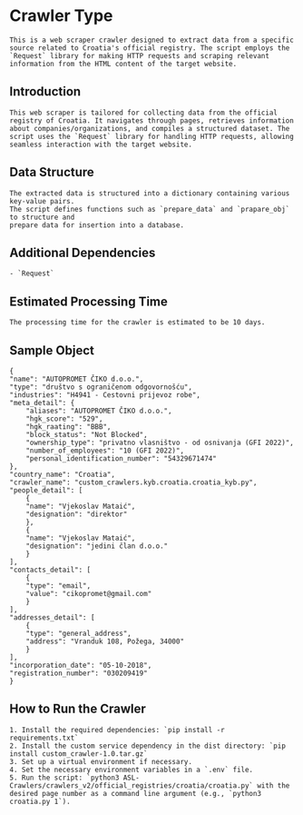 # Crawler Type

    This is a web scraper crawler designed to extract data from a specific source related to Croatia's official registry. The script employs the `Request` library for making HTTP requests and scraping relevant information from the HTML content of the target website.

## Introduction
    This web scraper is tailored for collecting data from the official registry of Croatia. It navigates through pages, retrieves information about companies/organizations, and compiles a structured dataset. The script uses the `Request` library for handling HTTP requests, allowing seamless interaction with the target website.
    
## Data Structure
    The extracted data is structured into a dictionary containing various key-value pairs. 
    The script defines functions such as `prepare_data` and `prapare_obj` to structure and 
    prepare data for insertion into a database.

## Additional Dependencies
    - `Request`

## Estimated Processing Time
    The processing time for the crawler is estimated to be 10 days.


## Sample Object 
    {
    "name": "AUTOPROMET ČIKO d.o.o.",
    "type": "društvo s ograničenom odgovornošću",
    "industries": "H4941 - Cestovni prijevoz robe",
    "meta_detail": {
        "aliases": "AUTOPROMET ČIKO d.o.o.",
        "hgk_score": "529",
        "hgk_raating": "BBB",
        "block_status": "Not Blocked",
        "ownership_type": "privatno vlasništvo - od osnivanja (GFI 2022)",
        "number_of_employees": "10 (GFI 2022)",
        "personal_identification_number": "54329671474"
    },
    "country_name": "Croatia",
    "crawler_name": "custom_crawlers.kyb.croatia.croatia_kyb.py",
    "people_detail": [
        {
        "name": "Vjekoslav Mataić",
        "designation": "direktor"
        },
        {
        "name": "Vjekoslav Mataić",
        "designation": "jedini član d.o.o."
        }
    ],
    "contacts_detail": [
        {
        "type": "email",
        "value": "cikopromet@gmail.com"
        }
    ],
    "addresses_detail": [
        {
        "type": "general_address",
        "address": "Vranduk 108, Požega, 34000"
        }
    ],
    "incorporation_date": "05-10-2018",
    "registration_number": "030209419"
    }

## How to Run the Crawler
    1. Install the required dependencies: `pip install -r requirements.txt`
    2. Install the custom service dependency in the dist directory: `pip install custom_crawler-1.0.tar.gz`
    3. Set up a virtual environment if necessary.
    4. Set the necessary environment variables in a `.env` file.
    5. Run the script: `python3 ASL-Crawlers/crawlers_v2/official_registries/croatia/croatia.py` with the desired page number as a command line argument (e.g., `python3 croatia.py 1`).

